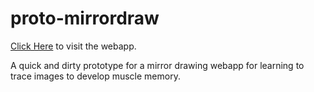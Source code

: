# proto-mirrordraw

[Click Here](codedmitry.github.io/proto-mirrordraw) to visit the webapp.

A quick and dirty prototype for a mirror drawing webapp for learning to trace images to develop muscle memory.
